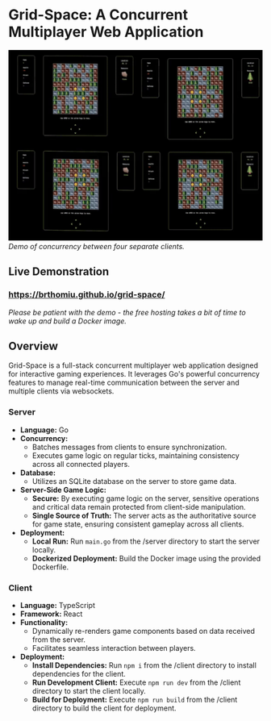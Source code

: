 # Grid-Space: A Concurrent Multiplayer Web Application

<img src="newConcurrentGif.gif">
<em>Demo of concurrency between four separate clients.</em>

## Live Demonstration
### <strong>https://brthomiu.github.io/grid-space/</strong>

<em>Please be patient with the demo - the free hosting takes a bit of time to wake up and build a Docker image.</em>

## Overview
Grid-Space is a full-stack concurrent multiplayer web application designed for interactive gaming experiences. It leverages Go's powerful concurrency features to manage real-time communication between the server and multiple clients via websockets.

### Server
- **Language:** Go
- **Concurrency:**
    - Batches messages from clients to ensure synchronization.
    - Executes game logic on regular ticks, maintaining consistency across all connected players.
- **Database:**
    - Utilizes an SQLite database on the server to store game data.
- **Server-Side Game Logic:**
    - **Secure:** By executing game logic on the server, sensitive operations and critical data remain protected from client-side manipulation.
    - **Single Source of Truth:** The server acts as the authoritative source for game state, ensuring consistent gameplay across all clients.
- **Deployment:**
    - **Local Run:** Run `main.go` from the /server directory to start the server locally.
    - **Dockerized Deployment:** Build the Docker image using the provided Dockerfile.

### Client
- **Language:** TypeScript
- **Framework:** React
- **Functionality:**
    - Dynamically re-renders game components based on data received from the server.
    - Facilitates seamless interaction between players.
- **Deployment:**
    - **Install Dependencies:** Run `npm i` from the /client directory to install dependencies for the client.
    - **Run Development Client:** Execute `npm run dev` from the /client directory to start the client locally.
    - **Build for Deployment:** Execute `npm run build` from the /client directory to build the client for deployment.
